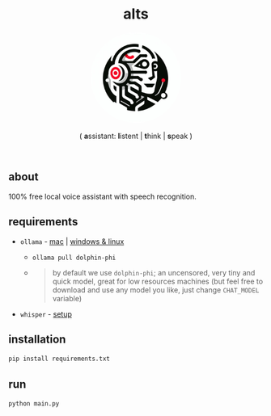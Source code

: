 <h1 align="center">alts</h1>
<p align="center">
  <a href="https://github.com/alxpez/alts" target="_blank">
    <img width="180" style="border-radius:50%" src="logo.png">
  </a>
</p>
<p align="center">( <strong>a</strong>ssistant: <strong>l</strong>istent | <strong>t</strong>hink | <strong>s</strong>peak )</p>

</br>

## about
100% free local voice assistant with speech recognition.

## requirements
- `ollama` - [mac](https://github.com/jmorganca/ollama?tab=readme-ov-file#macos) | [windows & linux](https://github.com/jmorganca/ollama?tab=readme-ov-file#linux--wsl2)
  - ```
    ollama pull dolphin-phi
    ```
  - > by default we use `dolphin-phi`; an uncensored, very tiny and quick model, great for low resources machines (but feel free to download and use any model you like, just change `CHAT_MODEL` variable)

- `whisper` - [setup](https://github.com/openai/whisper?tab=readme-ov-file#setup)

## installation
```python
pip install requirements.txt
```

## run
```python
python main.py
```